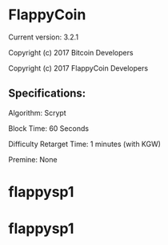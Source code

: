 FlappyCoin 
================================
Current version: 3.2.1

Copyright (c) 2017 Bitcoin Developers

Copyright (c) 2017 FlappyCoin Developers


Specifications:
---------------
Algorithm: Scrypt

Block Time: 60 Seconds

Difficulty Retarget Time: 1 minutes (with KGW)

Premine: None



# flappysp1
# flappysp1
